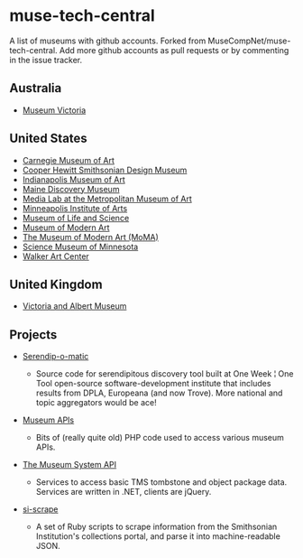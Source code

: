 muse-tech-central
=================

A list of museums with github accounts. Forked from MuseCompNet/muse-tech-central. Add more github accounts as pull requests or by commenting in the issue tracker.

## Australia
- [Museum Victoria](https://github.com/museumvictoria)

## United States
- [Carnegie Museum of Art](https://github.com/cmoa)
- [Cooper Hewitt Smithsonian Design Museum](https://github.com/cooperhewitt)
- [Indianapolis Museum of Art](https://github.com/IMAmuseum/)
- [Maine Discovery Museum](https://github.com/mainehackerclub/MDM)
- [Media Lab at the Metropolitan Museum of Art](https://github.com/metmuseum-medialab)
- [Minneapolis Institute of Arts](https://github.com/artsmia)
- [Museum of Life and Science](https://github.com/lifeandscience)
- [Museum of Modern Art](https://github.com/MuseumofModernArt)
- [The Museum of Modern Art (MoMA)](http://www.moma.org)
- [Science Museum of Minnesota](https://github.com/scimusmn/)
- [Walker Art Center](https://github.com/walkerart)

## United Kingdom
- [Victoria and Albert Museum](https://github.com/organizations/vanda)


## Projects
- [Serendip-o-matic](https://github.com/chnm/serendipomatic/)
    - Source code for serendipitous discovery tool built at One Week ¦ One Tool open-source software-development institute that includes results from DPLA, Europeana (and now Trove). More national and topic aggregators would be ace!

- [Museum APIs](https://github.com/mialondon/Museum-APIs)
    - Bits of (really quite old) PHP code used to access various museum APIs.

- [The Museum System API](https://github.com/smoore4moma/TmsApi)
    - Services to access basic TMS tombstone and object package data.  Services are written in .NET, clients are jQuery.

- [si-scrape](https://github.com/mdlincoln/si-scrape)
    - A set of Ruby scripts to scrape information from the Smithsonian Institution's collections portal, and parse it into machine-readable JSON.


